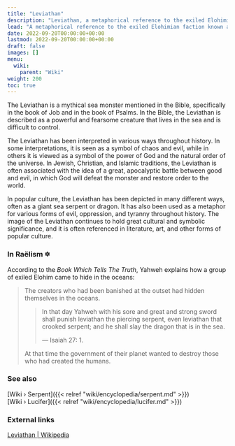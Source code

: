 ```yaml
---
title: "Leviathan"
description: "Leviathan, a metaphorical reference to the exiled Elohimian faction known as the Serpent that had to hide beneath the oceans in order to protect themselves as they were involved in a conflict with the ruling of their antagonistic home planet."
lead: "A metaphorical reference to the exiled Elohimian faction known as the Serpent that had to hide beneath the oceans in order to protect themselves as they were involved in a conflict with the ruling of their antagonistic home planet."
date: 2022-09-20T00:00:00+00:00
lastmod: 2022-09-20T00:00:00+00:00
draft: false
images: []
menu:
  wiki:
    parent: "Wiki"
weight: 200
toc: true
---
```


The Leviathan is a mythical sea monster mentioned in the Bible, specifically in the book of Job and in the book of Psalms. In the Bible, the Leviathan is described as a powerful and fearsome creature that lives in the sea and is difficult to control.

The Leviathan has been interpreted in various ways throughout history. In some interpretations, it is seen as a symbol of chaos and evil, while in others it is viewed as a symbol of the power of God and the natural order of the universe. In Jewish, Christian, and Islamic traditions, the Leviathan is often associated with the idea of a great, apocalyptic battle between good and evil, in which God will defeat the monster and restore order to the world.

In popular culture, the Leviathan has been depicted in many different ways, often as a giant sea serpent or dragon. It has also been used as a metaphor for various forms of evil, oppression, and tyranny throughout history. The image of the Leviathan continues to hold great cultural and symbolic significance, and it is often referenced in literature, art, and other forms of popular culture.

### In Raëlism 🔯

According to the _Book Which Tells The Truth_, Yahweh explains how a group of exiled Elohim came to hide in the oceans:

> The creators who had been banished at the outset had hidden themselves in the oceans.
>
>> In that day Yahweh with his sore and great and strong sword shall punish leviathan the piercing serpent, even leviathan that crooked serpent; and he shall slay the dragon that is in the sea.
>>
>> — Isaiah 27: 1.
>
> At that time the government of their planet wanted to destroy those who had created the humans.

### See also

[Wiki › Serpent]({{< relref "wiki/encyclopedia/serpent.md" >}})</br>
[Wiki › Lucifer]({{< relref "wiki/encyclopedia/lucifer.md" >}})</br>

### External links

[Leviathan | Wikipedia](https://en.wikipedia.org/wiki/Leviathan)
